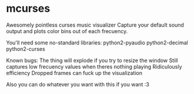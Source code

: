 mcurses
=======

Awesomely pointless curses music visualizer
Capture your default sound output and plots color bins out of each frecuency.


You'll need some no-standard libraries:
	python2-pyaudio
	python2-decimal
	python2-curses

Known bugs:
	The thing will explode if you try to resize the window
	Still captures low frecuency values when theres nothing playing 
	Ridiculously efficiency
	Dropped frames can fuck up the visualization

Also you can do whatever you want with this if you want :3

